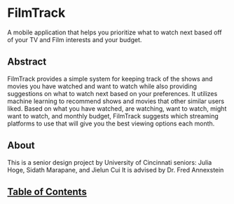# FilmTrack
A mobile application that helps you prioritize what to watch next based off of your TV and Film interests and your budget.

## Abstract
FilmTrack provides a simple system for keeping track of the shows and movies you have watched and want to watch while also providing suggestions on what to watch next based on your preferences. It utilizes machine learning to recommend shows and movies that other similar users liked. Based on what you have watched, are watching, want to watch, might want to watch, and monthly budget, FilmTrack suggests which streaming platforms to use that will give you the best viewing options each month.

## About
This is a senior design project by University of Cincinnati seniors: Julia Hoge, Sidath Marapane, and Jielun Cui
It is advised by Dr. Fred Annexstein

## [Table of Contents](Documentation/documentation.md)


